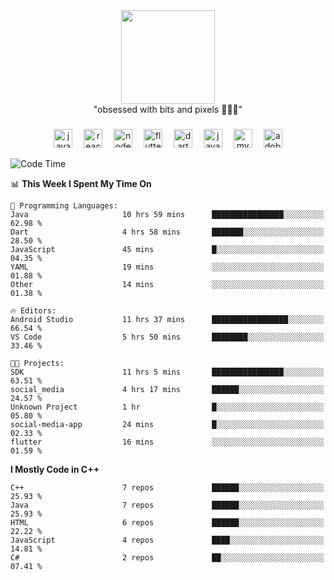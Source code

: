 


  <div align="center">
    
   <img src = "https://i.postimg.cc/W1R4TF4j/d6kpuve-c97567cf-518b-4b86-a271-5c89d88d22f7.gif"  width=150px height=150px />
 </div>

<div align="center">
  "obsessed with bits and pixels 🧑‍💻🎨"
</div>

  ###
<div align="center">
  <img src="https://cdn.jsdelivr.net/gh/devicons/devicon/icons/javascript/javascript-original.svg" height="30" alt="javascript logo"  />
  <img width="10" />
  <img src="https://cdn.jsdelivr.net/gh/devicons/devicon/icons/react/react-original.svg" height="30" alt="react logo"  />
  <img width="10" />
  <img src="https://cdn.jsdelivr.net/gh/devicons/devicon/icons/nodejs/nodejs-original.svg" height="30" alt="nodejs logo"  />
  <img width="10" />
  <img src="https://cdn.jsdelivr.net/gh/devicons/devicon/icons/flutter/flutter-original.svg" height="30" alt="flutter logo"  />
  <img width="10" />
  <img src="https://cdn.jsdelivr.net/gh/devicons/devicon/icons/dart/dart-original.svg" height="30" alt="dart logo"  />
  <img width="10" />
  <img src="https://cdn.jsdelivr.net/gh/devicons/devicon/icons/java/java-original.svg" height="30" alt="java logo"  />
  <img width="10" />
  <img src="https://skillicons.dev/icons?i=mysql" height="30" alt="mysql logo"  />
  <img width="10" />
  <img src="https://skillicons.dev/icons?i=pr" height="30" alt="adobepremierepro logo"  />
</div>




<!--START_SECTION:waka-->
![Code Time](http://img.shields.io/badge/Code%20Time-44%20hrs%2054%20mins-blue)

📊 **This Week I Spent My Time On** 

```text
💬 Programming Languages: 
Java                     10 hrs 59 mins      ████████████████░░░░░░░░░   62.98 % 
Dart                     4 hrs 58 mins       ███████░░░░░░░░░░░░░░░░░░   28.50 % 
JavaScript               45 mins             █░░░░░░░░░░░░░░░░░░░░░░░░   04.35 % 
YAML                     19 mins             ░░░░░░░░░░░░░░░░░░░░░░░░░   01.88 % 
Other                    14 mins             ░░░░░░░░░░░░░░░░░░░░░░░░░   01.38 % 

🔥 Editors: 
Android Studio           11 hrs 37 mins      █████████████████░░░░░░░░   66.54 % 
VS Code                  5 hrs 50 mins       ████████░░░░░░░░░░░░░░░░░   33.46 % 

🐱‍💻 Projects: 
SDK                      11 hrs 5 mins       ████████████████░░░░░░░░░   63.51 % 
social_media             4 hrs 17 mins       ██████░░░░░░░░░░░░░░░░░░░   24.57 % 
Unknown Project          1 hr                █░░░░░░░░░░░░░░░░░░░░░░░░   05.80 % 
social-media-app         24 mins             █░░░░░░░░░░░░░░░░░░░░░░░░   02.33 % 
flutter                  16 mins             ░░░░░░░░░░░░░░░░░░░░░░░░░   01.59 % 
```

**I Mostly Code in C++** 

```text
C++                      7 repos             ██████░░░░░░░░░░░░░░░░░░░   25.93 % 
Java                     7 repos             ██████░░░░░░░░░░░░░░░░░░░   25.93 % 
HTML                     6 repos             ██████░░░░░░░░░░░░░░░░░░░   22.22 % 
JavaScript               4 repos             ████░░░░░░░░░░░░░░░░░░░░░   14.81 % 
C#                       2 repos             ██░░░░░░░░░░░░░░░░░░░░░░░   07.41 % 
```




<!--END_SECTION:waka-->
